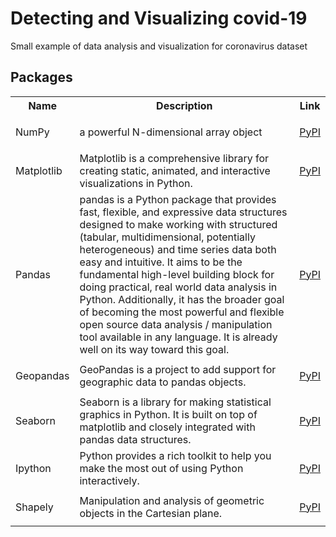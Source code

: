 # Detecting and Visualizing covid-19
Small example of data analysis and visualization for coronavirus dataset

## Packages
<table class="tg">
  <tr>
    <th class="tg-yw4l"><b>Name</b></th>
    <th class="tg-yw4l"><b>Description</b></th>
    <th class="tg-yw4l"><b>Link</b></th>
  </tr>
  
  <tr>
    <td class="tg-yw4l">NumPy</td>
    <td class="tg-yw4l">a powerful N-dimensional array object</td>
    <td class="tg-yw4l"><a href="https://pypi.org/project/numpy/">
      <p>PyPI</p>
    </a></td>
  </tr>
  
  <tr>
    <td class="tg-yw4l">Matplotlib</td>
    <td class="tg-yw4l">Matplotlib is a comprehensive library for creating static, animated, and interactive visualizations in Python.</td></td>
    <td class="tg-yw4l"><a href="https://pypi.org/project/matplotlib/">
     <p>PyPI</p>
    </a></td>
  </tr>

<tr>
    <td class="tg-yw4l">Pandas</td>
    <td class="tg-yw4l">pandas is a Python package that provides fast, flexible, and expressive data structures designed to make working with structured (tabular, multidimensional, potentially heterogeneous) and time series data both easy and intuitive. It aims to be the fundamental high-level building block for doing practical, real world data analysis in Python. Additionally, it has the broader goal of becoming the most powerful and flexible open source data analysis / manipulation tool available in any language. It is already well on its way toward this goal.</td></td>
    <td class="tg-yw4l"><a href="https://pypi.org/project/pandas/">
     <p>PyPI</p>
    </a></td>
 </tr>
  
  <tr>
    <td class="tg-yw4l">Geopandas</td>
    <td class="tg-yw4l">GeoPandas is a project to add support for geographic data to pandas objects.</td></td>
    <td class="tg-yw4l"><a href="https://pypi.org/project/geopandas/">
     <p>PyPI</p>
    </a></td>
  </tr>
  
  <tr>
    <td class="tg-yw4l">Seaborn</td>
    <td class="tg-yw4l">Seaborn is a library for making statistical graphics in Python. It is built on top of matplotlib and closely integrated with pandas data structures.</td></td>
    <td class="tg-yw4l"><a href="https://pypi.org/project/seaborn/">
     <p>PyPI</p>
    </a></td>
  </tr>
  
  <tr>
    <td class="tg-yw4l">Ipython</td>
    <td class="tg-yw4l">Python provides a rich toolkit to help you make the most out of using Python interactively.</td></td>
    <td class="tg-yw4l"><a href="https://pypi.org/project/ipython/">
     <p>PyPI</p>
    </a></td>
  </tr>
  
  <tr>
    <td class="tg-yw4l">Shapely</td>
    <td class="tg-yw4l">Manipulation and analysis of geometric objects in the Cartesian plane.</td></td>
    <td class="tg-yw4l"><a href="https://pypi.org/project/Shapely/">
     <p>PyPI</p>
    </a></td>
  </tr>
